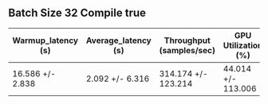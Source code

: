 ## Batch Size 32 Compile true

| Warmup_latency (s) | Average_latency (s) | Throughput (samples/sec) | GPU Utilization (%) |
| ------------------ | ------------------- | ------------------------ | ------------------- |
| 16.586 +/- 2.838 | 2.092 +/- 6.316 | 314.174 +/- 123.214 | 44.014 +/- 113.006 |

